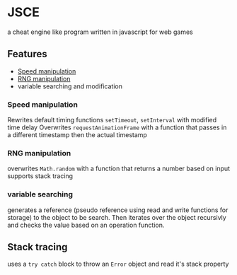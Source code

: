 # JSCE
a cheat engine like program written in javascript for web games

## Features
- [Speed manipulation](#speed-manipulation)
- [RNG manipulation]()
- variable searching and modification

### Speed manipulation

Rewrites default timing functions `setTimeout`, `setInterval` with modified time delay
Overwrites `requestAnimationFrame` with a function that passes in a different timestamp then the actual timestamp

### RNG manipulation

overwrites `Math.random` with a function that returns a number based on input 
supports stack tracing

### variable searching

generates a reference (pseudo reference using read and write functions for storage) to the object to be search. Then iterates over the object recursivly and checks the value based on an operation function.

## Stack tracing

uses a `try catch` block to throw an `Error` object and read it's stack property
